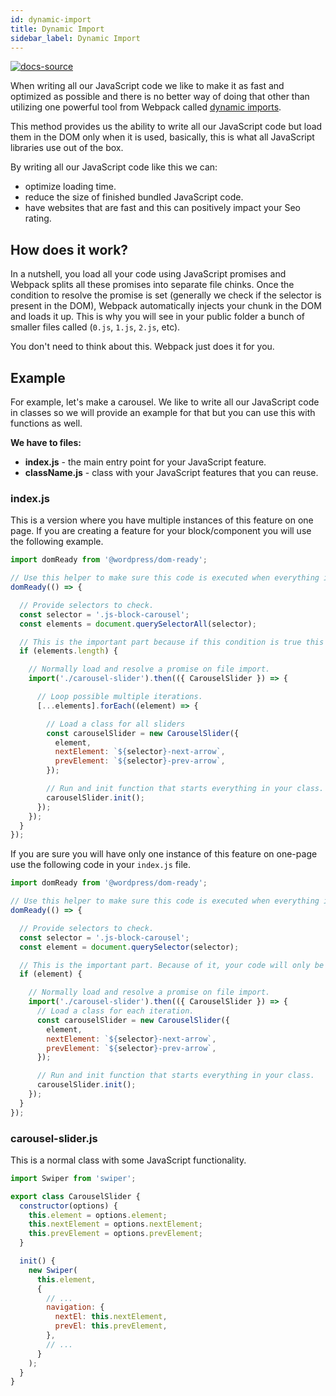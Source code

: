 ```yaml
---
id: dynamic-import
title: Dynamic Import
sidebar_label: Dynamic Import
---
```


[![docs-source](https://img.shields.io/badge/source-eigthshift--frontend--libs-yellow?style=for-the-badge&logo=javascript&labelColor=2a2a2a)](https://github.com/hhftechtips/eightshift-frontend-libs/tree/4.0.0)

When writing all our JavaScript code we like to make it as fast and optimized as possible and there is no better way of doing that other than utilizing one powerful tool from Webpack called [dynamic imports](https://webpack.js.org/guides/code-splitting/#dynamic-imports).

This method provides us the ability to write all our JavaScript code but load them in the DOM only when it is used, basically, this is what all JavaScript libraries use out of the box.

By writing all our JavaScript code like this we can:
* optimize loading time.
* reduce the size of finished bundled JavaScript code.
* have websites that are fast and this can positively impact your Seo rating.

## How does it work?

In a nutshell, you load all your code using JavaScript promises and Webpack splits all these promises into separate file chinks. Once the condition to resolve the promise is set (generally we check if the selector is present in the DOM), Webpack automatically injects your chunk in the DOM and loads it up. This is why you will see in your public folder a bunch of smaller files called (`0.js`, `1.js`, `2.js`, etc).

You don't need to think about this. Webpack just does it for you.

## Example

For example, let's make a carousel. We like to write all our JavaScript code in classes so we will provide an example for that but you can use this with functions as well.

**We have to files:**
* **index.js** - the main entry point for your JavaScript feature.
* **className.js** - class with your JavaScript features that you can reuse.


### index.js

This is a version where you have multiple instances of this feature on one page. If you are creating a feature for your block/component you will use the following example.

```js
import domReady from '@wordpress/dom-ready';

// Use this helper to make sure this code is executed when everything in DOM is set.
domReady(() => {

  // Provide selectors to check.
  const selector = '.js-block-carousel';
  const elements = document.querySelectorAll(selector);

  // This is the important part because if this condition is true this promise will resolve and your chink will be loaded in the DOM.
  if (elements.length) {

    // Normally load and resolve a promise on file import.
    import('./carousel-slider').then(({ CarouselSlider }) => {

      // Loop possible multiple iterations.
      [...elements].forEach((element) => {

        // Load a class for all sliders
        const carouselSlider = new CarouselSlider({
          element,
          nextElement: `${selector}-next-arrow`,
          prevElement: `${selector}-prev-arrow`,
        });

        // Run and init function that starts everything in your class.
        carouselSlider.init();
      });
    });
  }
});
```

If you are sure you will have only one instance of this feature on one-page use the following code in your `index.js` file.

```js
import domReady from '@wordpress/dom-ready';

// Use this helper to make sure this code is executed when everything in DOM is set.
domReady(() => {

  // Provide selectors to check.
  const selector = '.js-block-carousel';
  const element = document.querySelector(selector);

  // This is the important part. Because of it, your code will only be imported when there's an element on the page that uses it.
  if (element) {

    // Normally load and resolve a promise on file import.
    import('./carousel-slider').then(({ CarouselSlider }) => {
      // Load a class for each iteration.
      const carouselSlider = new CarouselSlider({
        element,
        nextElement: `${selector}-next-arrow`,
        prevElement: `${selector}-prev-arrow`,
      });

      // Run and init function that starts everything in your class.
      carouselSlider.init();
    });
  }
});
```

### carousel-slider.js

This is a normal class with some JavaScript functionality.

```js
import Swiper from 'swiper';

export class CarouselSlider {
  constructor(options) {
    this.element = options.element;
    this.nextElement = options.nextElement;
    this.prevElement = options.prevElement;
  }

  init() {
    new Swiper(
      this.element,
      {
        // ...
        navigation: {
          nextEl: this.nextElement,
          prevEl: this.prevElement,
        },
        // ...
      }
    );
  }
}
```
